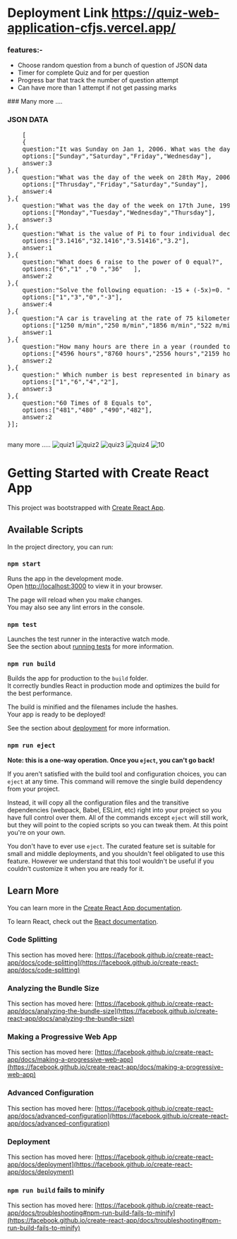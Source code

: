 # Deployment Link    https://quiz-web-application-cfjs.vercel.app/

### features:-
<ul>
    <li>Choose random question from a bunch of question of JSON data</li>
    <li>Timer for complete Quiz and for per question</li>
    <li> Progress bar that track the number of question attempt</li>
    <li>Can have more than 1 attempt if not get passing marks </li>
</ul>
### Many more ....


### JSON DATA
<pre>
    [
    {
    question:"It was Sunday on Jan 1, 2006. What was the day of the week Jan 1, 2010?",
    options:["Sunday","Saturday","Friday","Wednesday"],
    answer:3
},{
    question:"What was the day of the week on 28th May, 2006?",
    options:["Thrusday","Friday","Saturday","Sunday"],
    answer:4
},{
    question:"What was the day of the week on 17th June, 1998?",
    options:["Monday","Tuesday","Wednesday","Thursday"],
    answer:3
},{
    question:"What is the value of Pi to four individual decimal places?",
    options:["3.1416","32.1416","3.51416","3.2"],
    answer:1
},{
    question:"What does 6 raise to the power of 0 equal?",
    options:["6","1" ,"0 ","36"   ],
    answer:2
},{
    question:"Solve the following equation: -15 + (-5x)=0. ",
    options:["1","3","0","-3"],
    answer:4
},{
    question:"A car is traveling at the rate of 75 kilometers per hour. How many meters is the car traveling in one minute?",
    options:["1250 m/min","250 m/min","1856 m/min","522 m/min"],
    answer:1
},{
    question:"How many hours are there in a year (rounded to the nearest hour)?",
    options:["4596 hours","8760 hours","2556 hours","2159 hours"],
    answer:2
},{
    question:" Which number is best represented in binary as 100? ",
    options:["1","6","4","2"],
    answer:3
},{
    question:"60 Times of 8 Equals to",
    options:["481","480" ,"490","482"],
    answer:2
}];

</pre>


many more .....
![quiz1](https://github.com/Sachin2903/quiz_web_application/assets/92660783/d4fab6e0-4792-4ed2-87a7-6046bd37fa55)
![quiz2](https://github.com/Sachin2903/quiz_web_application/assets/92660783/95674df9-0d25-4e0e-9d6d-6ff78fad1b42)
![quiz3](https://github.com/Sachin2903/quiz_web_application/assets/92660783/4690e516-f860-47c1-b2d8-c8ea563c11d0)
![quiz4](https://github.com/Sachin2903/quiz_web_application/assets/92660783/5c54fcc9-cdd8-4e26-8c5d-d7013918be7b)
![10](https://github.com/Sachin2903/quiz_web_application/assets/92660783/1967bed9-ea74-4d10-8ea5-9da264adf1f1)



# Getting Started with Create React App

This project was bootstrapped with [Create React App](https://github.com/facebook/create-react-app).

## Available Scripts

In the project directory, you can run:

### `npm start`

Runs the app in the development mode.\
Open [http://localhost:3000](http://localhost:3000) to view it in your browser.

The page will reload when you make changes.\
You may also see any lint errors in the console.

### `npm test`

Launches the test runner in the interactive watch mode.\
See the section about [running tests](https://facebook.github.io/create-react-app/docs/running-tests) for more information.

### `npm run build`

Builds the app for production to the `build` folder.\
It correctly bundles React in production mode and optimizes the build for the best performance.

The build is minified and the filenames include the hashes.\
Your app is ready to be deployed!

See the section about [deployment](https://facebook.github.io/create-react-app/docs/deployment) for more information.

### `npm run eject`

**Note: this is a one-way operation. Once you `eject`, you can't go back!**

If you aren't satisfied with the build tool and configuration choices, you can `eject` at any time. This command will remove the single build dependency from your project.

Instead, it will copy all the configuration files and the transitive dependencies (webpack, Babel, ESLint, etc) right into your project so you have full control over them. All of the commands except `eject` will still work, but they will point to the copied scripts so you can tweak them. At this point you're on your own.

You don't have to ever use `eject`. The curated feature set is suitable for small and middle deployments, and you shouldn't feel obligated to use this feature. However we understand that this tool wouldn't be useful if you couldn't customize it when you are ready for it.

## Learn More

You can learn more in the [Create React App documentation](https://facebook.github.io/create-react-app/docs/getting-started).

To learn React, check out the [React documentation](https://reactjs.org/).

### Code Splitting

This section has moved here: [https://facebook.github.io/create-react-app/docs/code-splitting](https://facebook.github.io/create-react-app/docs/code-splitting)

### Analyzing the Bundle Size

This section has moved here: [https://facebook.github.io/create-react-app/docs/analyzing-the-bundle-size](https://facebook.github.io/create-react-app/docs/analyzing-the-bundle-size)

### Making a Progressive Web App

This section has moved here: [https://facebook.github.io/create-react-app/docs/making-a-progressive-web-app](https://facebook.github.io/create-react-app/docs/making-a-progressive-web-app)

### Advanced Configuration

This section has moved here: [https://facebook.github.io/create-react-app/docs/advanced-configuration](https://facebook.github.io/create-react-app/docs/advanced-configuration)

### Deployment

This section has moved here: [https://facebook.github.io/create-react-app/docs/deployment](https://facebook.github.io/create-react-app/docs/deployment)

### `npm run build` fails to minify

This section has moved here: [https://facebook.github.io/create-react-app/docs/troubleshooting#npm-run-build-fails-to-minify](https://facebook.github.io/create-react-app/docs/troubleshooting#npm-run-build-fails-to-minify)
